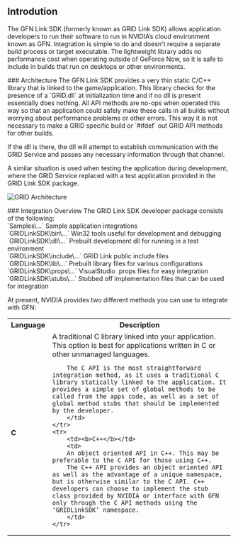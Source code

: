 ## Introdution
The GFN Link SDK (formerly known as GRID Link SDK) allows application developers to run their software to run in NVIDIA’s cloud environment known as GFN. Integration is simple to do and doesn't require a separate build process or target executable. The lightweight library adds no performance cost when operating outside of GeForce Now, so it is safe to include in builds that run on desktops or other environments.

<dl><a name="arch" /></dl>
### Architecture
The GFN Link SDK provides a very thin static C/C++ library that is linked to the game/application. This library checks for the presence of a `GRID.dll` at initialization time and if no dll is present essentially does nothing. All API methods are no-ops when operated this way so that an application could safely make these calls in all builds without worrying about performance problems or other errors. This way it is not necessary to make a GRID specific build or `#ifdef` out GRID API methods for other builds.

If the dll is there, the dll will attempt to establish communication with the GRID Service and passes any necessary information through that channel. 

A similar situation is used when testing the application during development, where the GRID Service replaced with a test application provided in the GRID Link SDK package.

![GRID Architecture](https://github.com/camify/GFN-Link/blob/master/docs/GameSeat.png)

<dl><a name="ovrvw" /></dl>
### Integration Overview
The GRID Link SDK developer package consists of the following:<br/>
`Samples\...`			Sample application integrations<br/>
`GRIDLinkSDK\bin\...`		Win32 tools useful for development and debugging<br/>
`GRIDLinkSDK\dll\...`		Prebuilt development dll for running in a test environment<br/>
`GRIDLinkSDK\include\...`		GRID Link public include files<br/>
`GRIDLinkSDK\lib\...`		Prebuilt library files for various configurations<br/>
`GRIDLinkSDK\props\...`		VisualStudio .props files for easy integration<br/>
`GRIDLinkSDK\stubs\...`		Stubbed off implementation files that can be used for integration<br/>


At present, NVIDIA provides two different methods you can use to integrate with GFN:

<dl>
<table>
	<tr><th>Language</th><th>Description</th></tr>
	<tr>
		<td><b>C</b></td>
		<td>
		A traditional C library linked into your application. This option is best for applications written in C or other unmanaged languages.

		The C API is the most straightforward integration method, as it uses a traditional C library statically linked to the application. It provides a simple set of global methods to be called from the apps code, as well as a set of global method stubs that should be implemented by the developer.
		</td>
	</tr>
	<tr>
		<td><b>C++</b></td>
		<td>
		An object oriented API in C++. This may be preferable to the C API for those using C++.
		The C++ API provides an object oriented API as well as the advantage of a unique namespace, but is otherwise similar to the C API. C++ developers can choose to implement the stub class provided by NVIDIA or interface with GFN only through the C API methods using the ‘GRIDLinkSDK’ namespace.
		</td>
	</tr>
</table>
</dl>
